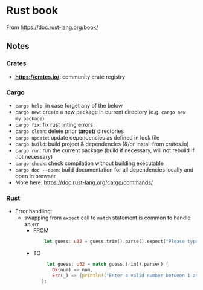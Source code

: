 # Rust book
From https://doc.rust-lang.org/book/

## Notes

### Crates
- **https://crates.io/**: community crate registry

### Cargo
- `cargo help`: in case forget any of the below
- `cargo new`: create a new package in current directory (e.g. `cargo new my_package`)
- `cargo fix`: fix rust linting errors
- `cargo clean`: delete prior **target/** directories
- `cargo update`: update dependencies as defined in lock file
- `cargo build`: build project & dependencies (&/or install from crates.io)
- `cargo run`: run the current package (build if necessary, will not rebuild if not necessary)
- `cargo check`: check compilation without building executable
- `cargo doc --open`: build documentation for all dependencies locally and open in browser
- More here: https://doc.rust-lang.org/cargo/commands/

### Rust
* Error handling:
  * swapping from `expect` call to `match` statement is common to handle an err
    * FROM
      ```rust 
          let guess: u32 = guess.trim().parse().expect("Please type a number!");
      ```
    * TO
       ```rust 
            let guess: u32 = match guess.trim().parse() {
              Ok(num) => num,
              Err(_) => {println!("Enter a valid number between 1 and 100");continue},
          };
      ```

